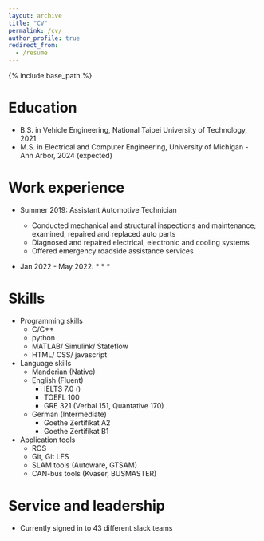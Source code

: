 ```yaml
---
layout: archive
title: "CV"
permalink: /cv/
author_profile: true
redirect_from:
  - /resume
---
```


{% include base_path %}

Education
======
* B.S. in Vehicle Engineering, National Taipei University of Technology, 2021
* M.S. in Electrical and Computer Engineering, University of Michigan - Ann Arbor, 2024 (expected)


Work experience
======
* Summer 2019: Assistant Automotive Technician
  * Conducted mechanical and structural inspections and maintenance; examined, repaired and replaced auto parts
  * Diagnosed and repaired electrical, electronic and cooling systems
  * Offered emergency roadside assistance services

* Jan 2022 - May 2022:
  * 
  * 
  * 


Skills
======
* Programming skills
  * C/C++
  * python
  * MATLAB/ Simulink/ Stateflow
  * HTML/ CSS/ javascript
* Language skills
  * Manderian (Native)
  * English (Fluent)
    * IELTS 7.0 ()
    * TOEFL 100
    * GRE 321 (Verbal 151, Quantative 170)
  * German (Intermediate)
    * Goethe Zertifikat A2
    * Goethe Zertifikat B1
* Application tools
  * ROS
  * Git, Git LFS
  * SLAM tools (Autoware, GTSAM)
  * CAN-bus tools (Kvaser, BUSMASTER)


Service and leadership
======
* Currently signed in to 43 different slack teams
